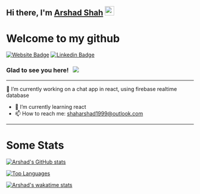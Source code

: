 ## Hi there, I'm <a href="https://arshadshah.com" target="_blank">Arshad Shah</a> <img src="https://media.giphy.com/media/hvRJCLFzcasrR4ia7z/giphy.gif" width="25px">

# Welcome to my github

[![Website Badge](https://img.shields.io/badge/Website-3b5998?style=flat-square&logo=google-chrome&logoColor=white)](https://arshadshah.com)
[![Linkedin Badge](https://img.shields.io/badge/-LinkedIn-0e76a8?style=flat-square&logo=Linkedin&logoColor=white)](https://linkedin.com/in/arshadshah)

### Glad to see you here! &nbsp; ![](https://visitor-badge.glitch.me/badge?page_id=arshad-shah.arshad-shah)

---

🔭 I’m currently working on a chat app in react, using firebase realtime database

- 🌱 I’m currently learning react
- 📫 How to reach me: shaharshad1999@outlook.com

---

# Some Stats

[![Arshad's GitHub stats](https://github-readme-stats.vercel.app/api?username=arshad-shah&show_icons=true)](https://github.com/anuraghazra/github-readme-stats)

[![Top Languages](https://github-readme-stats.vercel.app/api/top-langs/?username=arshad-shah&layout=compact)](https://github.com/anuraghazra/github-readme-stats)

[![Arshad's wakatime stats](https://github-readme-stats.vercel.app/api/wakatime?username=@arshadshah)](https://github.com/anuraghazra/github-readme-stats)
